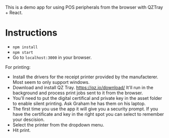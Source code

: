 This is a demo app for using POS peripherals from the browser with QZTray + React.

# Instructions

- `npm install`
- `npm start`
- Go to `localhost:3000` in your browser.

For printing:
- Install the drivers for the receipt printer provided by the manufacterer. Most seem to only support windows.
- Download and install QZ Tray. https://qz.io/download/ It'll run in the background and process print jobs sent to it from the browser.
- You'll need to put the digital certifical and private key in the asset folder to enable silent printing.  Ask Graham he has them on his laptop.
- The first time you use the app it will give you a security prompt.  If you have the certificate and key in the right spot
  you can select to remember your descision.
- Select the printer from the dropdown menu.
- Hit print.